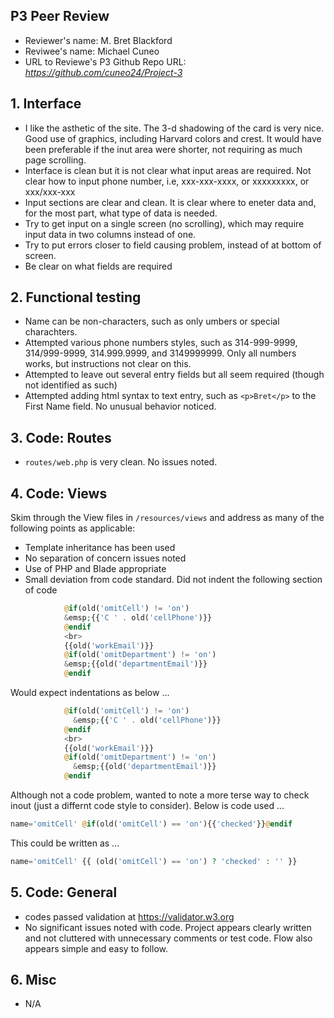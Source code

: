 ## P3 Peer Review

+ Reviewer's name: M. Bret Blackford
+ Reviwee's name: Michael Cuneo 
+ URL to Reviewe's P3 Github Repo URL: *<https://github.com/cuneo24/Project-3>*


## 1. Interface
 
+ I like the asthetic of the site.  The 3-d shadowing of the card is very nice.  Good use of graphics, including Harvard colors and crest.  It would have been preferable if the inut area were shorter, not requiring as much page scrolling.
+ Interface is clean but it is not clear what input areas are required.  Not clear how to input phone number, i.e, xxx-xxx-xxxx, or xxxxxxxxx, or xxx/xxx-xxx
+ Input sections are clear and clean.  It is clear where to eneter data and, for the most part, what type of data is needed.
+ Try to get input on a single screen (no scrolling), which may require input data in two columns instead of one.
+ Try to put errors closer to field causing problem, instead of at bottom of screen.
+ Be clear on what fields are required 


## 2. Functional testing

+ Name can be non-characters, such as only umbers or special charachters. 
+ Attempted various phone numbers styles, such as 314-999-9999, 314/999-9999, 314.999.9999, and 3149999999. Only all numbers works, but instructions not clear on this.
+ Attempted to leave out several entry fields but all seem required (though not identified as such)
+ Attempted adding html syntax to text entry, such as `<p>Bret</p>` to the First Name field.  No unusual behavior noticed.

## 3. Code: Routes

+ `routes/web.php` is very clean. No issues noted.

## 4. Code: Views
Skim through the View files in `/resources/views` and address as many of the following points as applicable:

+ Template inheritance has been used
+ No separation of concern issues noted
+ Use of PHP and Blade appropriate
+ Small deviation from code standard. Did not indent the following section of code
```php
            @if(old('omitCell') != 'on')
            &emsp;{{'C ' . old('cellPhone')}}
            @endif
            <br>
            {{old('workEmail')}}
            @if(old('omitDepartment') != 'on')
            &emsp;{{old('departmentEmail')}}
            @endif
```
Would expect indentations as below ...
```php
            @if(old('omitCell') != 'on')
              &emsp;{{'C ' . old('cellPhone')}}
            @endif
            <br>
            {{old('workEmail')}}
            @if(old('omitDepartment') != 'on')
              &emsp;{{old('departmentEmail')}}
            @endif
```            
Although not a code problem, wanted to note a more terse way to check inout (just a differnt code style to consider). Below is code used ...
```php
name='omitCell' @if(old('omitCell') == 'on'){{'checked'}}@endif
```
This could be written as ...
```php
name='omitCell' {{ (old('omitCell') == 'on') ? 'checked' : '' }}
```
            

## 5. Code: General

+ codes passed validation at https://validator.w3.org 
+ No significant issues noted with code.  Project appears clearly written and not cluttered with unnecessary comments or test code.  Flow also appears simple and easy to follow.

## 6. Misc
+ N/A
